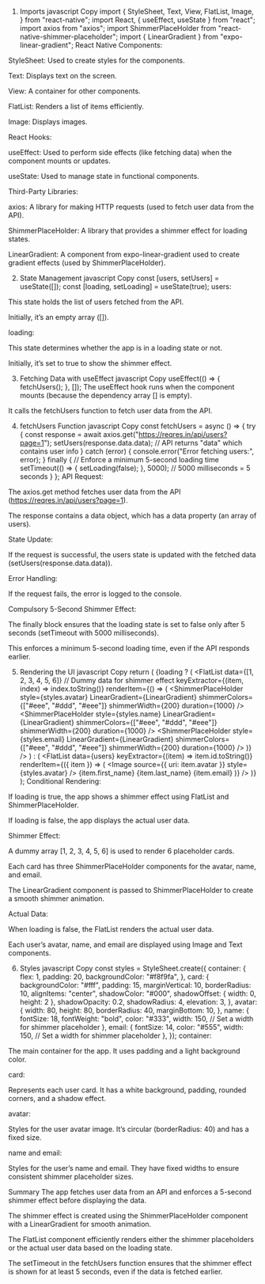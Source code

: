 1. Imports
   javascript
   Copy
   import {
   StyleSheet,
   Text,
   View,
   FlatList,
   Image,
   } from "react-native";
   import React, { useEffect, useState } from "react";
   import axios from "axios";
   import ShimmerPlaceHolder from "react-native-shimmer-placeholder";
   import { LinearGradient } from "expo-linear-gradient";
   React Native Components:

StyleSheet: Used to create styles for the components.

Text: Displays text on the screen.

View: A container for other components.

FlatList: Renders a list of items efficiently.

Image: Displays images.

React Hooks:

useEffect: Used to perform side effects (like fetching data) when the component mounts or updates.

useState: Used to manage state in functional components.

Third-Party Libraries:

axios: A library for making HTTP requests (used to fetch user data from the API).

ShimmerPlaceHolder: A library that provides a shimmer effect for loading states.

LinearGradient: A component from expo-linear-gradient used to create gradient effects (used by ShimmerPlaceHolder).

2. State Management
   javascript
   Copy
   const [users, setUsers] = useState([]);
   const [loading, setLoading] = useState(true);
   users:

This state holds the list of users fetched from the API.

Initially, it’s an empty array ([]).

loading:

This state determines whether the app is in a loading state or not.

Initially, it’s set to true to show the shimmer effect.

3. Fetching Data with useEffect
   javascript
   Copy
   useEffect(() => {
   fetchUsers();
   }, []);
   The useEffect hook runs when the component mounts (because the dependency array [] is empty).

It calls the fetchUsers function to fetch user data from the API.

4. fetchUsers Function
   javascript
   Copy
   const fetchUsers = async () => {
   try {
   const response = await axios.get("https://reqres.in/api/users?page=1");
   setUsers(response.data.data); // API returns "data" which contains user info
   } catch (error) {
   console.error("Error fetching users:", error);
   } finally {
   // Enforce a minimum 5-second loading time
   setTimeout(() => {
   setLoading(false);
   }, 5000); // 5000 milliseconds = 5 seconds
   }
   };
   API Request:

The axios.get method fetches user data from the API (https://reqres.in/api/users?page=1).

The response contains a data object, which has a data property (an array of users).

State Update:

If the request is successful, the users state is updated with the fetched data (setUsers(response.data.data)).

Error Handling:

If the request fails, the error is logged to the console.

Compulsory 5-Second Shimmer Effect:

The finally block ensures that the loading state is set to false only after 5 seconds (setTimeout with 5000 milliseconds).

This enforces a minimum 5-second loading time, even if the API responds earlier.

5. Rendering the UI
   javascript
   Copy
   return (
   <View style={styles.container}>
   {loading ? (
   <FlatList
   data={[1, 2, 3, 4, 5, 6]} // Dummy data for shimmer effect
   keyExtractor={(item, index) => index.toString()}
   renderItem={() => (
   <View style={styles.card}>
   <ShimmerPlaceHolder
   style={styles.avatar}
   LinearGradient={LinearGradient}
   shimmerColors={["#eee", "#ddd", "#eee"]}
   shimmerWidth={200}
   duration={1000}
   />
   <ShimmerPlaceHolder
   style={styles.name}
   LinearGradient={LinearGradient}
   shimmerColors={["#eee", "#ddd", "#eee"]}
   shimmerWidth={200}
   duration={1000}
   />
   <ShimmerPlaceHolder
   style={styles.email}
   LinearGradient={LinearGradient}
   shimmerColors={["#eee", "#ddd", "#eee"]}
   shimmerWidth={200}
   duration={1000}
   />
   </View>
   )}
   />
   ) : (
   <FlatList
   data={users}
   keyExtractor={(item) => item.id.toString()}
   renderItem={({ item }) => (
   <View style={styles.card}>
   <Image source={{ uri: item.avatar }} style={styles.avatar} />
   <Text style={styles.name}>
   {item.first_name} {item.last_name}
   </Text>
   <Text style={styles.email}>{item.email}</Text>
   </View>
   )}
   />
   )}
   </View>
   );
   Conditional Rendering:

If loading is true, the app shows a shimmer effect using FlatList and ShimmerPlaceHolder.

If loading is false, the app displays the actual user data.

Shimmer Effect:

A dummy array [1, 2, 3, 4, 5, 6] is used to render 6 placeholder cards.

Each card has three ShimmerPlaceHolder components for the avatar, name, and email.

The LinearGradient component is passed to ShimmerPlaceHolder to create a smooth shimmer animation.

Actual Data:

When loading is false, the FlatList renders the actual user data.

Each user’s avatar, name, and email are displayed using Image and Text components.

6. Styles
   javascript
   Copy
   const styles = StyleSheet.create({
   container: {
   flex: 1,
   padding: 20,
   backgroundColor: "#f8f9fa",
   },
   card: {
   backgroundColor: "#fff",
   padding: 15,
   marginVertical: 10,
   borderRadius: 10,
   alignItems: "center",
   shadowColor: "#000",
   shadowOffset: { width: 0, height: 2 },
   shadowOpacity: 0.2,
   shadowRadius: 4,
   elevation: 3,
   },
   avatar: {
   width: 80,
   height: 80,
   borderRadius: 40,
   marginBottom: 10,
   },
   name: {
   fontSize: 18,
   fontWeight: "bold",
   color: "#333",
   width: 150, // Set a width for shimmer placeholder
   },
   email: {
   fontSize: 14,
   color: "#555",
   width: 150, // Set a width for shimmer placeholder
   },
   });
   container:

The main container for the app. It uses padding and a light background color.

card:

Represents each user card. It has a white background, padding, rounded corners, and a shadow effect.

avatar:

Styles for the user avatar image. It’s circular (borderRadius: 40) and has a fixed size.

name and email:

Styles for the user’s name and email. They have fixed widths to ensure consistent shimmer placeholder sizes.

Summary
The app fetches user data from an API and enforces a 5-second shimmer effect before displaying the data.

The shimmer effect is created using the ShimmerPlaceHolder component with a LinearGradient for smooth animation.

The FlatList component efficiently renders either the shimmer placeholders or the actual user data based on the loading state.

The setTimeout in the fetchUsers function ensures that the shimmer effect is shown for at least 5 seconds, even if the data is fetched earlier.
